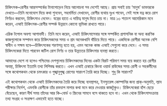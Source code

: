 চিকিৎসক–রোগীর আন্তসম্পর্কের টানাপোড়েন নিয়ে আলোচনা সব দেশেই আছে। প্রায় সবাই চায় ‘মানুষ’ ডাক্তারকে দেখতে—তিনি মনোযোগ দিয়ে কথা শুনবেন, সহমর্মিতা দেখাবেন, রোগীর ব্যথায় দুঃখ পাবেন, সেই সঙ্গে যত্ন করে রোগ নির্ণয়ও করবেন, চিকিৎসাও দেবেন। যন্ত্রের হাতে এ দায়িত্ব মানুষ দিতে চায় না। মাত্র ১৩ শতাংশ আমেরিকান মনে করেন, এআই চিকিৎসক-রোগীর সম্পর্ক উন্নয়নে কোনো ভূমিকা রাখতে পারে।

এরিক টপোল অবশ্য আশাবাদী। তিনি মনে করেন, এআই চিকিৎসাসেবার সঙ্গে সম্পর্কিত প্রশাসনিক বা অন্য করণিক কাজগুলোকে সম্পাদন করে চিকিৎসকদের সময় ও শ্রম অনেকখানি বাঁচিয়ে দিতে পারে। একদিকে রোগীরা অনেক বেশি স্বাধীন ও সক্ষম হবে—চিকিৎসকের শরণাপন্ন হতে হয়, এমন অনেক কাজ এআই সেগুলো করে দেবে। এ সময় চিকিৎসকেরা দিতে পারবেন জটিল রোগ নির্ণয় ও তার উন্নততর চিকিৎসার ব্যবস্থা করতে।

আমাদের দেশে না হলেও পশ্চিমের দেশগুলোয় চিকিৎসকদের দিনের একটা বিরাট পরিমাণ সময় ব্যয় করতে হয় রোগীর অবস্থা, চিকিৎসা ইত্যাদি তথ্য লিপিবদ্ধ করতে। এখন এআই চেম্বারে কিংবা ওয়ার্ড রাউন্ডের সময় রোগী ও সহকর্মীদের সঙ্গে কথোপকথন থেকে চমৎকার ও পুঙ্খানুপুঙ্খ রোগের সারাংশ তৈরি করে দিচ্ছে। শুধু কি সারাংশ?

এই কথোপকথন থেকে এআই চিকিৎসকদের তৈরি করে দিচ্ছে ব্যবস্থাপত্র, ইনস্যুরেন্স কোম্পানির জন্য প্রাক্‌-অনুমতি, ল্যাব পরীক্ষার নির্দেশ, এমনকি রোগীকে তাঁর রক্তচাপ মাপার কথা মনে করে দেওয়ার কাজটুকুও। চিকিৎসকেরা হাঁপ ছেড়ে বেঁচেছেন, কারণ দীর্ঘ সময় তাঁদের আর কি–বোর্ড ও স্ক্রিনের সামনে বসে থাকতে হবে না। এখন থেকে চিকিৎসাসংক্রান্ত তথ্য সংগ্রহ ও সংরক্ষণ এভাবেই হতে যাচ্ছে।
